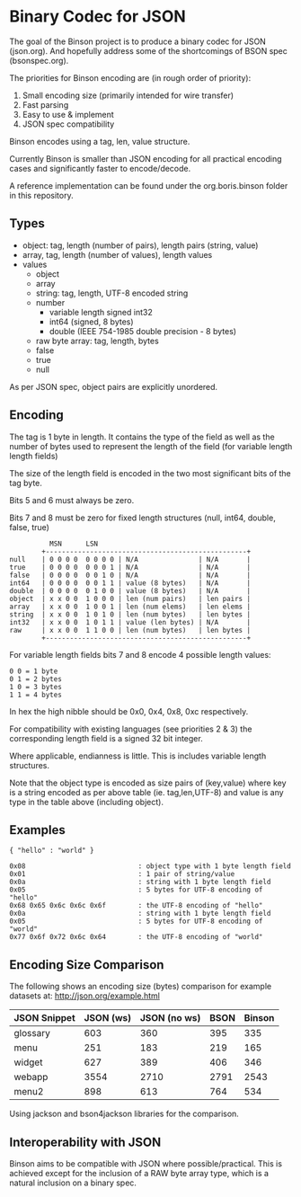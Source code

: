 # Binary Codec for JSON

The goal of the Binson project is to produce a binary codec for JSON (json.org). 
And hopefully address some of the shortcomings of BSON spec (bsonspec.org).

The priorities for Binson encoding are (in rough order of priority): 

1. Small encoding size (primarily intended for wire transfer)
1. Fast parsing
1. Easy to use & implement
1. JSON spec compatibility 

Binson encodes using a tag, len, value structure. 

Currently Binson is smaller than JSON encoding for all practical encoding cases and significantly faster to encode/decode.

A reference implementation can be found under the org.boris.binson folder in this repository.

## Types

- object: tag, length (number of pairs), length pairs (string, value)
- array, tag, length (number of values), length values 
- values
	- object
	- array 
	- string: tag, length, UTF-8 encoded string
	- number 
		- variable length signed int32
		- int64 (signed, 8 bytes)
		- double (IEEE 754-1985 double precision - 8 bytes)
	- raw byte array: tag, length, bytes
	- false 
	- true
	- null

As per JSON spec, object pairs are explicitly unordered.

## Encoding

The tag is 1 byte in length. It contains the type of the field as well
as the number of bytes used to represent the length of the field 
(for variable length length fields) 

The size of the length field is encoded in the two most significant bits of the 
tag byte.

Bits 5 and 6 must always be zero.

Bits 7 and 8 must be zero for fixed length structures (null, int64, double, false, true) 
	
			  MSN      LSN 	
			+--------------------------------------------------+
	null	| 0 0 0 0  0 0 0 0 | N/A               | N/A       |
	true	| 0 0 0 0  0 0 0 1 | N/A               | N/A       |
	false	| 0 0 0 0  0 0 1 0 | N/A               | N/A       |
	int64	| 0 0 0 0  0 0 1 1 | value (8 bytes)   | N/A       |
	double	| 0 0 0 0  0 1 0 0 | value (8 bytes)   | N/A       |
	object	| x x 0 0  1 0 0 0 | len (num pairs)   | len pairs |
	array	| x x 0 0  1 0 0 1 | len (num elems)   | len elems |
	string	| x x 0 0  1 0 1 0 | len (num bytes)   | len bytes |
	int32	| x x 0 0  1 0 1 1 | value (len bytes) | N/A       |
	raw		| x x 0 0  1 1 0 0 | len (num bytes)   | len bytes |
			+--------------------------------------------------+
	
For variable length fields bits 7 and 8 encode 4 possible length values:

    0 0 = 1 byte
    0 1 = 2 bytes
    1 0 = 3 bytes
    1 1 = 4 bytes
    
In hex the high nibble should be 0x0, 0x4, 0x8, 0xc respectively.

For compatibility with existing languages (see priorities 2 & 3) the corresponding length field is a signed 32 bit integer.

Where applicable, endianness is little. This is includes variable length structures.

Note that the object type is encoded as size pairs of (key,value) where key is 
a string encoded as per above table (ie. tag,len,UTF-8) and value is any type
in the table above (including object). 

## Examples

    { "hello" : "world" }

    0x08                            : object type with 1 byte length field 
    0x01                            : 1 pair of string/value 
    0x0a                            : string with 1 byte length field 
    0x05                            : 5 bytes for UTF-8 encoding of "hello"
    0x68 0x65 0x6c 0x6c 0x6f        : the UTF-8 encoding of "hello"
    0x0a                            : string with 1 byte length field
    0x05                            : 5 bytes for UTF-8 encoding of "world"
    0x77 0x6f 0x72 0x6c 0x64        : the UTF-8 encoding of "world"
     
## Encoding Size Comparison

The following shows an encoding size (bytes) comparison for example datasets at: http://json.org/example.html

|  JSON Snippet | JSON (ws)	| JSON (no ws) | BSON	| Binson |
|---------------|-----------|--------------|--------|--------|
|  glossary     | 603	    | 360	       | 395	| 335    |
|  menu			| 251	    | 183	       | 219    | 165    |
|  widget		| 627	    | 389	       | 406    | 346    |
|  webapp		| 3554	    | 2710	       | 2791   | 2543   |
|  menu2	    | 898	    | 613	       | 764    | 534    |
  
Using jackson and bson4jackson libraries for the comparison. 

## Interoperability with JSON

Binson aims to be compatible with JSON where possible/practical. This is achieved except for the inclusion 
of a RAW byte array type, which is a natural inclusion on a binary spec.


